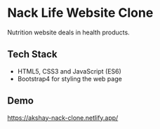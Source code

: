 # Nack Life Website Clone

Nutrition website deals in health products.

## Tech Stack

- HTML5, CSS3 and JavaScript (ES6)
- Bootstrap4 for styling the web page

## Demo
https://akshay-nack-clone.netlify.app/
